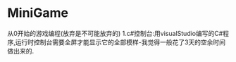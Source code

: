 # MiniGame
从0开始的游戏编程(放弃是不可能放弃的)
1.c#控制台:用visualStudio编写的C#程序,运行时控制台需要全屏才能显示它的全部模样-我觉得一般花了3天的空余时间做出来的.
